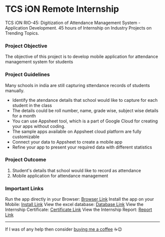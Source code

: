 # TCS iON Remote Internship

TCS iON RIO-45: Digitization of Attendance Management System - Application Development. 45 hours of Internship on Industry Projects on Trending Topics.

### Project Objective

The objective of this project is to develop mobile application for attendance management system for students

### Project Guidelines

Many schools in india are still capturing sttendance records of students manually.

- Identify the atendance details that school would like to capture for each student in the class
- The details could be roll number, name, grade wise, subject wise details for a month
- You can use Appsheet tool, which is a part of Google Cloud for creating your apps without coding.
- The sample apps available on Appsheet cloud platform are fully customizable
- Connect your data to Appsheet to create a mobile app
- Refine your app to present your required data with different statistics

### Project Outcome

1. Student's details that school would like to record as attendance
2. Mobile application for attendance management

### Important Links

Run the app directly in your Browser: [Browser Link](https://www.appsheet.com/start/fba0d88e-f49e-4d6b-b8f1-b5d149cf607d)
Install the app on your Mobile: [Install Link](https://www.appsheet.com/newshortcut/fba0d88e-f49e-4d6b-b8f1-b5d149cf607d)
View the excel database: [Database Link](https://docs.google.com/spreadsheets/d/1-O6SMLyMEj7ZH80ZnKWfTRWm-92dL0vAESIaZ1eXQs0/edit?usp=sharing)
View the Internship Certificate: [Certificate Link](https://drive.google.com/file/d/13SioPiOYwfASh8NOKwlSKpAS0pReGG2h/view?usp=sharing)
View the Internship Report: [Report Link](https://drive.google.com/file/d/1hiGNaXsW3fMQCeqh9ly6fK4DWUApnKPy/view?usp=sharing)

<hr>

If I was of any help then consider [buying me a coffee](https://www.buymeacoffee.com/shubhadeep394) ☕😉
